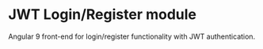 # JWT Login/Register module

Angular 9 front-end for login/register functionality with JWT authentication.
